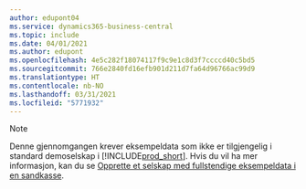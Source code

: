 ```yaml
---
author: edupont04
ms.service: dynamics365-business-central
ms.topic: include
ms.date: 04/01/2021
ms.author: edupont
ms.openlocfilehash: 4e5c282f18074117f9c9e1c8d3f7ccccd40c5bd5
ms.sourcegitcommit: 766e2840fd16efb901d211d7fa64d96766ac99d9
ms.translationtype: HT
ms.contentlocale: nb-NO
ms.lasthandoff: 03/31/2021
ms.locfileid: "5771932"
---
```

> [!NOTE]
> Denne gjennomgangen krever eksempeldata som ikke er tilgjengelig i standard demoselskap i [!INCLUDE[prod_short](prod_short.md)]. Hvis du vil ha mer informasjon, kan du se [Opprette et selskap med fullstendige eksempeldata i en sandkasse](../across-how-create-sandbox-environment.md#to-create-a-company-with-complete-sample-data-in-a-sandbox).  
